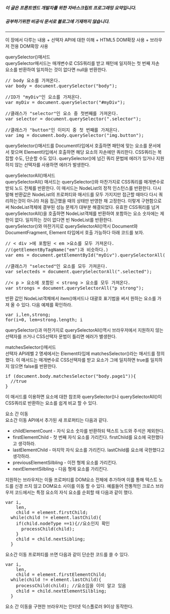 ##### 이 글은 프론트엔드 개발자를 위한 자바스크립트 프로그래밍 요약입니다.
##### 공부하기위한 비공식 문서로 블로그에 기재하지 않습니다.
<hr>
이 장에서 다루는 내용  
+ 선택자 API에 대한 이해
+ HTML5 DOM확장 사용
+ 브라우저 전용 DOM확장 사용

querySelector()매서드  
querySelector매서드는 매개변수로 CSS쿼리를 받고 패턴에 일지하는 첫 번째 자손 요소를 반환하여 일치하는 것이 없다면 null을 반환한다.  
<pre>
// body 요소를 가져온다.
var body = document.querySelector("body");

//ID가 "myDiv"인 요소를 가져온다.
var myDiv = document.querySelector("#myDiv");

//클래스가 "selector"인 요소 중 첫번째를 가져온다.
var selector = document.querySelector(".selector");

//클래스가 "button"인 이미지 중 첫 번째를 가져온다.
var img = document.body.querySelector("img.button");
</pre>

querySelector()매서드를 Document타입에서 호출하면 패턴에 맞는 요소를 문서에서 찾으며 Element타입에서 호출하면 해당 요소의 자손에만 쿼리한다. CSS쿼리는 복잡할 수도, 단순할 수도 있다. querySelector()에 넘긴 쿼리 문법에 에러가 있거나 지원하지 않는 선택자를 사용하면 에러가 발생한다.  

querySelectorAll()매서드  
querySelectorAll() 매서드는 querySelector()와 마찬가지로 CSS쿼리를 매개변수로 받되 노드 전체를 반환한다. 이 매서드는 NodeList의 정적 인스턴스를 반환한다. 다시말해 반환값은 NodeList의 프로퍼티와 매서드를 모두 가지지만 접근할 때마다 다시 쿼리하는것이 아니라 처음 접근했을 때의 상태만 반영한 채 고정한다. 이렇게 구현함으로써 NodeList객체에 결부된 성능 문제가 대부분 해결되었다. 유효한 CSS쿼리를 넘겨 querySelectorAll()을 호출하면 NodeList객체를 반환하여 포함하는 요소 숫자에는 제한이 없다. 일치하는 것이 없다면 빈 NodeList를 반환한다.  
querySelector()와 마찬가지로 querySelectorAll()역시 Document와 DocumentFragment, Element 타입에서 호출 가능하다 아래 코드를 보자.  
<pre>
// < div >에 포함된 < em >요소를 모두 가져온다.
//(getElementByTagName("em")과 비슷하다.)
var ems = document.getElementById("myDiv").querySelectorAll("em");

//클래스가 "selected"인 요소를 모두 가져온다.
var selecteds = document.querySelectorAll(".selected");

//< p > 요소에 포함된 < strong > 요소를 모두 가져온다.
var strongs = document.querySelectorAll("p strong");
</pre>
반환 값인 NodeList객체에서 item()매서드나 대괄호 표기법을 써서 원하는 요소를 가져 올 수 있다. 다음 예제를 확인하라.  
<pre>
var i,len,strong;
for(i=0, lem=strong.length; i <len; i++){
  strong = strongs[i];
  strong.className = "important";
}
</pre></pre>
querySelector()과 마찬가지로 querySelectorAll()역시 브라우저에서 지원하지 않는 선택자를 쓰거나 CSS선택자 문법이 틀리면 에러가 밸생한다.  

matchesSelector()매서드  
선택자 API레벨 2 명세에서는 Element타입에 matchesSelector()라는 매서드를 정의 했다. 이 매서드는 매개변수로 CSS선택자를 받고 요소가 그에 일치하면 true를 일치하지 않으면 false를 반환한다.  
<pre>
if (document.body.matchesSelector("body.page1")){
  //true
}
</pre>
이 매서드를 이용하면 요소에 대한 참조와 querySelector()나 querySelectorAll()이 CSS쿼리로 반환하는 요소를 쉽게 비교 할 수 있다.

요소 간 이동  
요소간 이동 API에서 추가된 새 프로퍼티는 다음과 같다.  
+ childElementCount - 자식 요소 숫자를 반환하되 텍스트 노드와 주석은 제외한다.
+ firstElementChild - 첫 번째 자식 요소를 가리킨다. firstChild를 요소에 국한했다고 생각하라.
+ lastElementChild - 마지막 자식 요소를 가리킨다. lastChild를 요소에 국한했다고 생각하라.
+ previousElementSilbling - 이전 형제 요소를 가리킨다.
+ nextElementSilbling - 다음 형제 요소를 가리킨다.

지원하는 브라우저는 이들 프로퍼티를 DOM요소 전체에 추가하며 이를 통해 텍스트 노드를 신경 쓰지 않고 DOM요소 사이를 이동 할 수 있다. 예를들어 전통적인 크로스 브라우저 코드에서는 특정 요소의 자식 요소를 순회할 때 다음과 같이 했다.  
<pre>
var i,
    len,
    child = element.firstChild;
  while(child != element.lastChild){
    if(child.nodeType ==1){//요소인지 확인
      processChild(child);
    }
    child = child.nextSibling;
  }
</pre>
요소간 이동 프로퍼티를 쓰면 다음과 같이 단순한 코드를 쓸 수 있다.  
<pre>
var i,
    len,
    child = element.firstElementChild;
  while(child != element.lastChild){
    processChild(child); //요소임을 이미 알고 있음
    child = child.nextElementSilbling;
  }
</pre>
요소 간 이동을 구현한 브라우저는 인터넷 익스폴로러 9이상 동작한다.  
